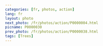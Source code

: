 ```yaml
---
categories: [fr, photos, action]
lang: fr
layout: photo
next_photo: /fr/photos/action/P0000004.html
picname: P0000030
prev_photo: /fr/photos/action/P0000038.html
tags: [Trees]
---
```

